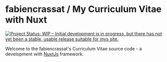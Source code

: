 # fabiencrassat / My Curriculum Vitae with Nuxt

[![Project Status: WIP – Initial development is in progress, but there has not yet been a stable, usable release suitable for mys site.](https://www.repostatus.org/badges/latest/wip.svg)](https://www.repostatus.org/#wip)

Welcome to the fabiencrassat's Curriculum Vitae source code - a development with [NuxtJs][1] framework.

[1]: https://nuxtjs.org/
